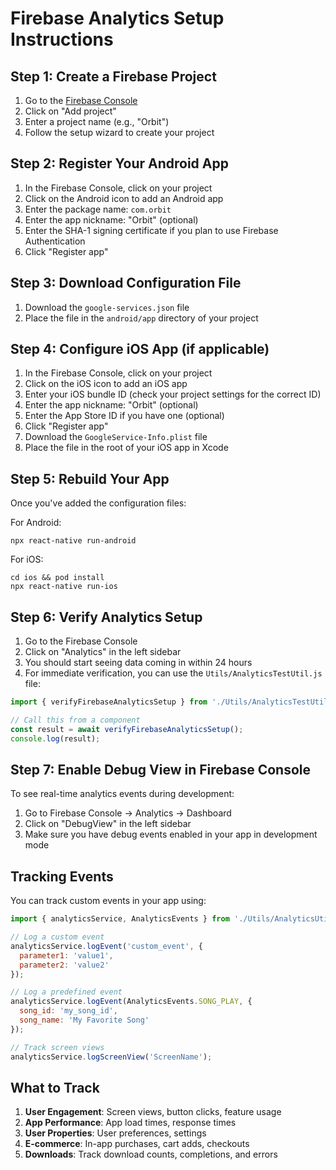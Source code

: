 # Firebase Analytics Setup Instructions

## Step 1: Create a Firebase Project

1. Go to the [Firebase Console](https://console.firebase.google.com/)
2. Click on "Add project"
3. Enter a project name (e.g., "Orbit")
4. Follow the setup wizard to create your project

## Step 2: Register Your Android App

1. In the Firebase Console, click on your project
2. Click on the Android icon to add an Android app
3. Enter the package name: `com.orbit`
4. Enter the app nickname: "Orbit" (optional)
5. Enter the SHA-1 signing certificate if you plan to use Firebase Authentication
6. Click "Register app"

## Step 3: Download Configuration File

1. Download the `google-services.json` file
2. Place the file in the `android/app` directory of your project

## Step 4: Configure iOS App (if applicable)

1. In the Firebase Console, click on your project
2. Click on the iOS icon to add an iOS app
3. Enter your iOS bundle ID (check your project settings for the correct ID)
4. Enter the app nickname: "Orbit" (optional)
5. Enter the App Store ID if you have one (optional)
6. Click "Register app"
7. Download the `GoogleService-Info.plist` file
8. Place the file in the root of your iOS app in Xcode

## Step 5: Rebuild Your App

Once you've added the configuration files:

For Android:
```
npx react-native run-android
```

For iOS:
```
cd ios && pod install
npx react-native run-ios
```

## Step 6: Verify Analytics Setup

1. Go to the Firebase Console
2. Click on "Analytics" in the left sidebar
3. You should start seeing data coming in within 24 hours
4. For immediate verification, you can use the `Utils/AnalyticsTestUtil.js` file:

```javascript
import { verifyFirebaseAnalyticsSetup } from './Utils/AnalyticsTestUtil';

// Call this from a component
const result = await verifyFirebaseAnalyticsSetup();
console.log(result);
```

## Step 7: Enable Debug View in Firebase Console

To see real-time analytics events during development:

1. Go to Firebase Console → Analytics → Dashboard
2. Click on "DebugView" in the left sidebar
3. Make sure you have debug events enabled in your app in development mode

## Tracking Events

You can track custom events in your app using:

```javascript
import { analyticsService, AnalyticsEvents } from './Utils/AnalyticsUtils';

// Log a custom event
analyticsService.logEvent('custom_event', {
  parameter1: 'value1',
  parameter2: 'value2'
});

// Log a predefined event
analyticsService.logEvent(AnalyticsEvents.SONG_PLAY, {
  song_id: 'my_song_id',
  song_name: 'My Favorite Song'
});

// Track screen views
analyticsService.logScreenView('ScreenName');
```

## What to Track

1. **User Engagement**: Screen views, button clicks, feature usage
2. **App Performance**: App load times, response times
3. **User Properties**: User preferences, settings
4. **E-commerce**: In-app purchases, cart adds, checkouts
5. **Downloads**: Track download counts, completions, and errors 